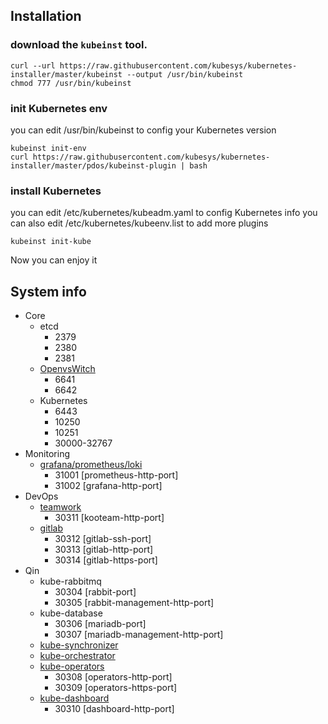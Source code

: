 ## Installation

### download the `kubeinst` tool.

```
curl --url https://raw.githubusercontent.com/kubesys/kubernetes-installer/master/kubeinst --output /usr/bin/kubeinst
chmod 777 /usr/bin/kubeinst
```

### init Kubernetes env

you can edit /usr/bin/kubeinst to config your Kubernetes version

```
kubeinst init-env
curl https://raw.githubusercontent.com/kubesys/kubernetes-installer/master/pdos/kubeinst-plugin | bash
```

### install Kubernetes

you can  edit /etc/kubernetes/kubeadm.yaml to config Kubernetes info
you can also edit /etc/kubernetes/kubeenv.list to add more plugins

```
kubeinst init-kube
```


Now you can enjoy it


## System info

- Core
  - etcd
    - 2379
    - 2380
    - 2381
  - [OpenvsWitch](https://github.com/kubesys/kubernetes-libnvf)
    - 6641
    - 6642
  - Kubernetes
    - 6443
    - 10250
    - 10251
    - 30000-32767
- Monitoring
  - [grafana/prometheus/loki](https://github.com/kubesys/kubernetes-tools/tree/master/ops/prom)
    - 31001 [prometheus-http-port]
    - 31002 [grafana-http-port]
- DevOps
  - [teamwork](https://github.com/kubesys/kubernetes-tools/tree/master/dev/team)
    - 30311 [kooteam-http-port]
  - [gitlab](https://github.com/kubesys/kubernetes-tools/tree/master/dev/gitlab)
    - 30312 [gitlab-ssh-port]
    - 30313 [gitlab-http-port]
    - 30314 [gitlab-https-port]
- Qin
  - kube-rabbitmq
    - 30304 [rabbit-port]
    - 30305 [rabbit-management-http-port]
  - kube-database
    - 30306 [mariadb-port]
    - 30307 [mariadb-management-http-port]
  - [kube-synchronizer](https://github.com/kubesys/kubernetes-synchronizer)
  - [kube-orchestrator](https://github.com/kubesys/kubernetes-orchestrator)
  - [kube-operators](https://github.com/kubesys/kubernetes-operators)
    - 30308 [operators-http-port]
    - 30309 [operators-https-port]
  - [kube-dashboard](https://github.com/kubesys/kubeext-dashboard)
    - 30310 [dashboard-http-port]
